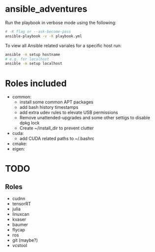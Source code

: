 # ansible_adventures

Run the playbook in verbose mode using the following:
```bash
# -K flag or --ask-become-pass
ansible-playbook -v -K playbook.yml
```

To view all Ansible related variales for a specific host run:
```bash
ansible -m setup hostname
# e.g. for localhost
ansible -m setup localhost
```


# Roles included
- common:
    - install some common APT packages
    - add bash history timestamps
    - add extra udev rules to elevate USB permissions
    - Remove unattended-upgrades and some other settigs to disable dpkg lock
    - Create ~/install_dir to prevent clutter
- cuda:
    - add CUDA related paths to ~/.bashrc
- cmake:
- eigen:

# TODO
## Roles
- cudnn
- tensorRT
- julia
- linuxcan
- kvaser
- baumer
- flycap
- ros
- git (maybe?)
- vcstool